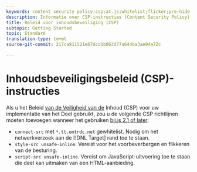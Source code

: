```yaml
---
keywords: content security policy;csp;at.js;whitelist;flicker;pre-hide;pre-hiding;prehiding
description: Informatie over CSP-instructies (Content Security Policy) die u moet toevoegen bij gebruik van Adobe Target op 2.1 of hoger.
title: Beleid voor inhoudsbeveiliging (CSP)
subtopic: Getting Started
topic: Standard
translation-type: tm+mt
source-git-commit: 217ca811521e67dcd1b063d77a644ba3ae94a72c

---
```



# Inhoudsbeveiligingsbeleid (CSP)-instructies

Als u het Beleid [van de Veiligheid van de](https://en.wikipedia.org/wiki/Content_Security_Policy) Inhoud (CSP) voor uw implementatie van het Doel gebruikt, zou u de volgende CSP richtlijnen moeten toevoegen wanneer het gebruiken [bij.js 2.1 of later](/help/c-implementing-target/c-implementing-target-for-client-side-web/target-atjs-versions.md):

* `connect-src` met `*.tt.omtrdc.net` gewhitelist. Nodig om het netwerkverzoek aan de [!DNL Target] rand toe te staan.
* `style-src unsafe-inline`. Vereist voor het voorbeverbergen en flikkeren van de besturing.
* `script-src unsafe-inline`.  Vereist om JavaScript-uitvoering toe te staan die deel kan uitmaken van een HTML-aanbieding.

